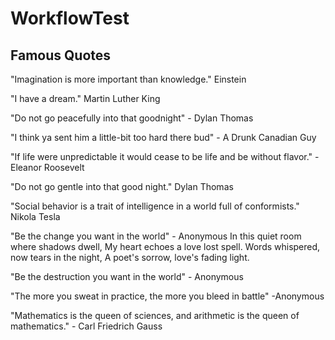 # WorkflowTest

## Famous Quotes

"Imagination is more important than knowledge." Einstein

"I have a dream." Martin Luther King

"Do not go peacefully into that goodnight" - Dylan Thomas

"I think ya sent him a little-bit too hard there bud" - A Drunk Canadian Guy

"If life were unpredictable it would cease to be life and be without flavor." -Eleanor Roosevelt

"Do not go gentle into that good night." Dylan Thomas

"Social behavior is a trait of intelligence in a world full of conformists." Nikola Tesla

"Be the change you want in the world" - Anonymous
In this quiet room where shadows dwell,
My heart echoes a love lost spell.
Words whispered, now tears in the night,
A poet's sorrow, love's fading light.

"Be the destruction you want in the world" - Anonymous

"The more you sweat in practice, the more you bleed in battle" -Anonymous

"Mathematics is the queen of sciences, and arithmetic is the queen of mathematics." - Carl Friedrich Gauss